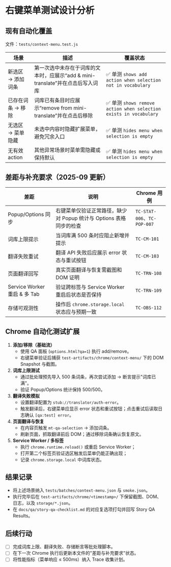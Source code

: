 # 右键菜单测试设计分析

## 现有自动化覆盖

文件：`tests/context-menu.test.js`

| 场景 | 描述 | 覆盖状态 |
| --- | --- | --- |
| 新选区 → 添加词条 | 第一次选中未存在于词库的文本时，应展示“add & mini-translate”并在点击后写入词库 | ✅ 单测 `shows add action when selection not in vocabulary`
| 已存在词条 → 移除 | 词库已有条目时应展示“remove from mini-translate”并在点击后移除 | ✅ 单测 `shows remove action when selection exists in vocabulary`
| 无选区 → 菜单隐藏 | 未选中内容时隐藏扩展菜单，避免冗余入口 | ✅ 单测 `hides menu when selection is empty`
| 无有效 action | 其他异常场景时菜单需隐藏或保持默认 | ✅ 单测 `hides menu when selection is empty`

## 差距与补充要求（2025-09 更新）

| 差距 | 说明 | Chrome 用例 |
| --- | --- | --- |
| Popup/Options 同步 | 右键菜单仅验证正常路径，缺少对 Popup 统计与 Options 表格同步的检查 | `TC-STAT-006`、`TC-POP-007`
| 词库上限提示 | 当词库满 500 条时应阻止新增并提示 | `TC-CM-101`
| 翻译失败重试 | 翻译 API 失败后应展示 error 状态与重试按钮 | `TC-CM-103`
| 页面翻译回写 | 真实页面翻译与恢复需截图和 DOM 证明 | `TC-TRN-108`
| Service Worker 重启 & 多 Tab | 验证跨标签与 Service Worker 重启后状态是否保持 | `TC-TRN-109`
| 存储可观测性 | 操作后 `chrome.storage.local` 状态应与预期一致 | `TC-OBS-112`

## Chrome 自动化测试扩展

1. **添加/移除（基础流）**
   - 使用 QA 面板 (`options.html?qa=1`) 执行 add/remove。
   - 右键菜单验证后捕获 `test-artifacts/chrome/context-menu/` 下的 DOM Snapshot 与截图。
2. **词库上限测试**
   - 通过批处理预先导入 500 条词条，再次尝试添加 → 断言提示"词库已满"。
   - 验证 Popup/Options 统计保持 500/500。
3. **翻译失败模拟**
   - 设置翻译配置为 `stub://translator/auth-error`。
   - 触发翻译后，右键菜单应显示 error 状态和重试按钮；点击重试后读取日志确认 `[qa:test] error`。
4. **页面翻译与恢复**
   - 在内容页触发 `mt-qa-selection` → 添加词条。
   - 刷新页面，抓取翻译前后 DOM；通过移除词条确认恢复原文。
5. **Service Worker / 多标签**
   - 执行 `chrome.runtime.reload()` 或重启 Service Worker；
   - 打开第二个标签页验证选区触发后菜单仍能正确出现；
   - 记录 `chrome.storage.local` 中词库状态。

## 结果记录

- 将上述场景纳入 `tests/batches/context-menu.json` 与 `smoke.json`。
- 执行完毕后在 `test-artifacts/chrome/<timestamp>/` 下保留截图、DOM、日志，以及 `storage/*.json`。
- 在 `docs/qa/story-qa-checklist.md` 的对应复选项打勾并回写 Story QA Results。

## 后续行动

- [ ] 完成词库上限、翻译失败、存储断言等批处理脚本。
- [ ] 在下一次 Chrome 执行后更新本文件的"差距与补充要求"状态。
- [ ] 将性能指标（菜单响应 ≤ 500ms）纳入 Trace 收集计划。
